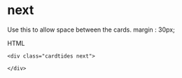# next

Use this to allow space between the cards. margin : 30px;

HTML

```markup
<div class="cardtides next">

</div>
```



